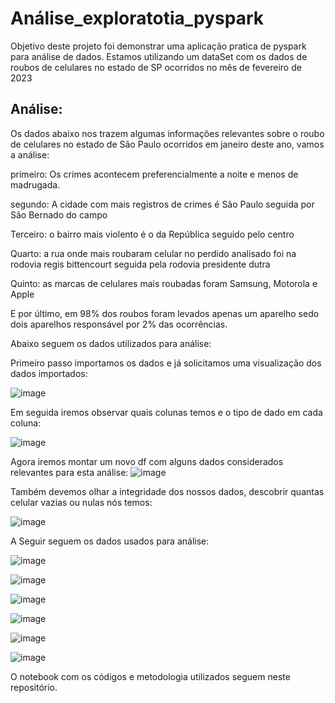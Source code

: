 # Análise_exploratotia_pyspark
Objetivo deste projeto foi demonstrar uma aplicação pratica de pyspark para análise de dados.
Estamos utilizando um dataSet com os dados de roubos de celulares no estado de SP ocorridos no mês de fevereiro de 2023

## Análise: 

Os dados abaixo nos trazem algumas informações relevantes sobre o roubo de celulares no estado de São Paulo ocorridos em janeiro deste ano, vamos a análise: 

primeiro: Os crimes acontecem preferencialmente a noite e menos de madrugada. 

segundo: A cidade com mais registros de crimes é São Paulo seguida por São Bernado do campo 

Terceiro: o bairro mais violento é o da República seguido pelo centro 

Quarto: a rua onde mais roubaram celular no perdido analisado foi na rodovia regis bittencourt seguida pela rodovia presidente dutra 

Quinto: as marcas de celulares mais roubadas foram Samsung, Motorola e Apple 

E por último, em 98% dos roubos foram levados apenas um aparelho sedo dois aparelhos responsável por 2% das ocorrências. 

Abaixo seguem os dados utilizados para análise:

Primeiro passo importamos os dados e já solicitamos uma visualização dos dados importados:

![image](https://user-images.githubusercontent.com/117185803/231448267-d45dc34e-fd4b-4cb2-b61a-17d4ace17918.png)


Em seguida iremos observar quais colunas temos e o tipo de dado em cada coluna:

![image](https://user-images.githubusercontent.com/117185803/231448796-c2ba4b4f-74b3-4ebc-9f88-f3bb8928c759.png)

Agora iremos montar um novo df com alguns dados considerados relevantes para esta análise:
![image](https://user-images.githubusercontent.com/117185803/231449225-45aa529b-938b-4e53-8a4d-63f35a736cb5.png)

Também devemos olhar a integridade dos nossos dados, descobrir quantas celular vazias ou nulas nós temos:

![image](https://user-images.githubusercontent.com/117185803/231451687-701929cc-326f-4611-91f3-40500ce2174a.png)


A Seguir seguem os dados usados para análise:

![image](https://user-images.githubusercontent.com/117185803/231450593-f9f95471-ec68-4e5c-9180-68f5bb8b9203.png)

![image](https://user-images.githubusercontent.com/117185803/231450821-ed1187eb-336c-4346-915b-174ac0ff31f7.png)

![image](https://user-images.githubusercontent.com/117185803/231450923-7c00ef67-dd05-470a-b8d8-bcd437df6ad4.png)

![image](https://user-images.githubusercontent.com/117185803/231451060-05b6dd0f-a878-4d6c-834f-40d62f48cf98.png)

![image](https://user-images.githubusercontent.com/117185803/231451137-53b941bf-4992-4539-967b-8c35002a6b3e.png)

![image](https://user-images.githubusercontent.com/117185803/231451263-b8b73b2f-2a82-4565-8ac5-559c3e915590.png)


O notebook com os códigos e metodologia utilizados seguem neste repositório. 

